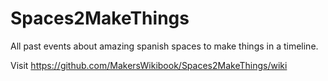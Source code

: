 # Spaces2MakeThings
  All past events about amazing spanish spaces to make things in a timeline.
  
  Visit https://github.com/MakersWikibook/Spaces2MakeThings/wiki
